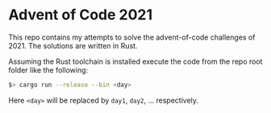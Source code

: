 # Advent of Code 2021

This repo contains my attempts to solve the advent-of-code challenges of 2021.
The solutions are written in Rust.

Assuming the Rust toolchain is installed execute the code from the repo root folder like the following:

```bash
$> cargo run --release --bin <day>
```

Here `<day>` will be replaced by `day1`, `day2`, ... respectively.
